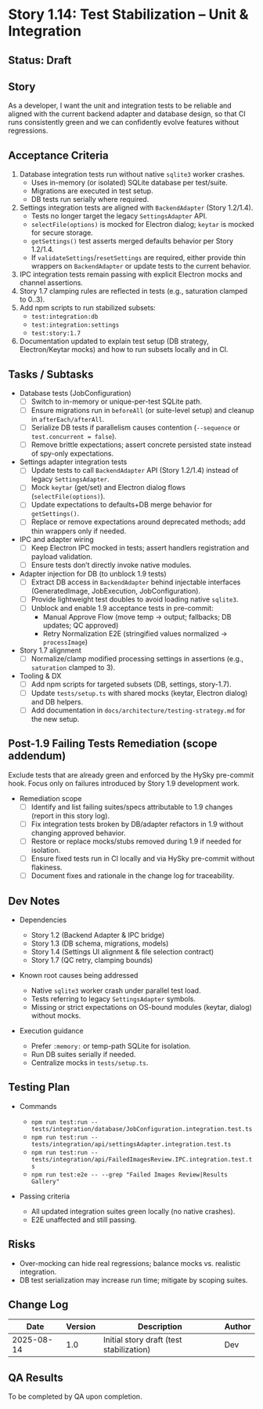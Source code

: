# Story 1.14: Test Stabilization – Unit & Integration

## Status: Draft

## Story

As a developer,
I want the unit and integration tests to be reliable and aligned with the current backend adapter and database design,
so that CI runs consistently green and we can confidently evolve features without regressions.

## Acceptance Criteria

1. Database integration tests run without native `sqlite3` worker crashes.
   - Uses in-memory (or isolated) SQLite database per test/suite.
   - Migrations are executed in test setup.
   - DB tests run serially where required.
2. Settings integration tests are aligned with `BackendAdapter` (Story 1.2/1.4).
   - Tests no longer target the legacy `SettingsAdapter` API.
   - `selectFile(options)` is mocked for Electron dialog; `keytar` is mocked for secure storage.
   - `getSettings()` test asserts merged defaults behavior per Story 1.2/1.4.
   - If `validateSettings`/`resetSettings` are required, either provide thin wrappers on `BackendAdapter` or update tests to the current behavior.
3. IPC integration tests remain passing with explicit Electron mocks and channel assertions.
4. Story 1.7 clamping rules are reflected in tests (e.g., saturation clamped to 0..3).
5. Add npm scripts to run stabilized subsets:
   - `test:integration:db`
   - `test:integration:settings`
   - `test:story:1.7`
6. Documentation updated to explain test setup (DB strategy, Electron/Keytar mocks) and how to run subsets locally and in CI.

## Tasks / Subtasks

- Database tests (JobConfiguration)
  - [ ] Switch to in-memory or unique-per-test SQLite path.
  - [ ] Ensure migrations run in `beforeAll` (or suite-level setup) and cleanup in `afterEach/afterAll`.
  - [ ] Serialize DB tests if parallelism causes contention (`--sequence` or `test.concurrent = false`).
  - [ ] Remove brittle expectations; assert concrete persisted state instead of spy-only expectations.

- Settings adapter integration tests
  - [ ] Update tests to call `BackendAdapter` API (Story 1.2/1.4) instead of legacy `SettingsAdapter`.
  - [ ] Mock `keytar` (get/set) and Electron dialog flows (`selectFile(options)`).
  - [ ] Update expectations to defaults+DB merge behavior for `getSettings()`.
  - [ ] Replace or remove expectations around deprecated methods; add thin wrappers only if needed.

- IPC and adapter wiring
  - [ ] Keep Electron IPC mocked in tests; assert handlers registration and payload validation.
  - [ ] Ensure tests don’t directly invoke native modules.

- Adapter injection for DB (to unblock 1.9 tests)
  - [ ] Extract DB access in `BackendAdapter` behind injectable interfaces (GeneratedImage, JobExecution, JobConfiguration).
  - [ ] Provide lightweight test doubles to avoid loading native `sqlite3`.
  - [ ] Unblock and enable 1.9 acceptance tests in pre-commit:
    - Manual Approve Flow (move temp → output; fallbacks; DB updates; QC approved)
    - Retry Normalization E2E (stringified values normalized → `processImage`)

- Story 1.7 alignment
  - [ ] Normalize/clamp modified processing settings in assertions (e.g., `saturation` clamped to 3).

- Tooling & DX
  - [ ] Add npm scripts for targeted subsets (DB, settings, story-1.7).
  - [ ] Update `tests/setup.ts` with shared mocks (keytar, Electron dialog) and DB helpers.
  - [ ] Add documentation in `docs/architecture/testing-strategy.md` for the new setup.

## Post-1.9 Failing Tests Remediation (scope addendum)

Exclude tests that are already green and enforced by the HySky pre-commit hook. Focus only on failures introduced by Story 1.9 development work.

- Remediation scope
  - [ ] Identify and list failing suites/specs attributable to 1.9 changes (report in this story log).
  - [ ] Fix integration tests broken by DB/adapter refactors in 1.9 without changing approved behavior.
  - [ ] Restore or replace mocks/stubs removed during 1.9 if needed for isolation.
  - [ ] Ensure fixed tests run in CI locally and via HySky pre-commit without flakiness.
  - [ ] Document fixes and rationale in the change log for traceability.

## Dev Notes

- Dependencies
  - Story 1.2 (Backend Adapter & IPC bridge)
  - Story 1.3 (DB schema, migrations, models)
  - Story 1.4 (Settings UI alignment & file selection contract)
  - Story 1.7 (QC retry, clamping bounds)

- Known root causes being addressed
  - Native `sqlite3` worker crash under parallel test load.
  - Tests referring to legacy `SettingsAdapter` symbols.
  - Missing or strict expectations on OS-bound modules (keytar, dialog) without mocks.

- Execution guidance
  - Prefer `:memory:` or temp-path SQLite for isolation.
  - Run DB suites serially if needed.
  - Centralize mocks in `tests/setup.ts`.

## Testing Plan

- Commands
  - `npm run test:run -- tests/integration/database/JobConfiguration.integration.test.ts`
  - `npm run test:run -- tests/integration/api/settingsAdapter.integration.test.ts`
  - `npm run test:run -- tests/integration/api/FailedImagesReview.IPC.integration.test.ts`
  - `npm run test:e2e -- --grep "Failed Images Review|Results Gallery"`

- Passing criteria
  - All updated integration suites green locally (no native crashes).
  - E2E unaffected and still passing.

## Risks

- Over-mocking can hide real regressions; balance mocks vs. realistic integration.
- DB test serialization may increase run time; mitigate by scoping suites.

## Change Log

| Date       | Version | Description                                 | Author |
|------------|---------|---------------------------------------------|--------|
| 2025-08-14 | 1.0     | Initial story draft (test stabilization)    | Dev    |

## QA Results

To be completed by QA upon completion.


